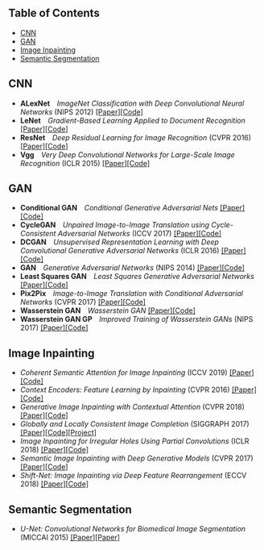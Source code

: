 
## Table of Contents

* [CNN](#cnn)
* [GAN](#gan)
* [Image Inpainting](#image-inpainting)
* [Semantic Segmentation](#semantic-segmentation)
 
## CNN

* **ALexNet**&emsp;_ImageNet Classification with Deep Convolutional Neural Networks_ (NIPS 2012) [[Paper]](http://papers.nips.cc/paper/4824-imagenet-classification-with-deep-convolutional-neural-networks.pdf)[[Code]](https://github.com/gsolvit/Paper-PyTorch/tree/master/CNN/AlexNet)
* **LeNet**&emsp;_Gradient-Based Learning Applied to Document Recognition_ [[Paper]](https://www.researchgate.net/publication/2985446_Gradient-Based_Learning_Applied_to_Document_Recognition)[[Code]](https://github.com/gsolvit/Paper-PyTorch/tree/master/CNN/LeNet)
* **ResNet**&emsp;_Deep Residual Learning for Image Recognition_ (CVPR 2016) [[Paper]](https://arxiv.org/abs/1512.03385)[[Code]](https://github.com/gsolvit/Paper-PyTorch/tree/master/CNN/ResNet)
* **Vgg**&emsp;_Very Deep Convolutional Networks for Large-Scale Image Recognition_ (ICLR 2015) [[Paper]](https://arxiv.org/abs/1409.1556)[[Code]](https://github.com/gsolvit/Paper-PyTorch/tree/master/CNN/Vgg)

## GAN

* **Conditional GAN**&emsp;_Conditional Generative Adversarial Nets_ [[Paper]](https://arxiv.org/abs/1411.1784)[[Code]](https://github.com/gsolvit/Paper-PyTorch/tree/master/GAN/Conditional%20GAN)
* **CycleGAN**&emsp;_Unpaired Image-to-Image Translation using Cycle-Consistent Adversarial Networks_ (ICCV 2017) [[Paper]](https://arxiv.org/abs/1703.10593)[[Code]](https://github.com/gsolvit/Paper-PyTorch/blob/master/GAN/CycleGAN)
* **DCGAN**&emsp;_Unsupervised Representation Learning with Deep Convolutional Generative Adversarial Networks_ (ICLR 2016) [[Paper]](https://arxiv.org/abs/1511.06434)[[Code]](https://github.com/gsolvit/Paper-PyTorch/blob/master/GAN/DCGAN)
* **GAN**&emsp;_Generative Adversarial Networks_ (NIPS 2014) [[Paper]](https://arxiv.org/abs/1406.2661)[[Code]](https://github.com/gsolvit/Paper-PyTorch/blob/master/GAN/GAN)
* **Least Squares GAN**&emsp;_Least Squares Generative Adversarial Networks_ [[Paper]](https://arxiv.org/abs/1611.04076)[[Code]](https://github.com/gsolvit/Paper-PyTorch/tree/master/GAN/Least%20Squares%20GAN)
* **Pix2Pix**&emsp;_Image-to-Image Translation with Conditional Adversarial Networks_ (CVPR 2017) [[Paper]](https://arxiv.org/abs/1611.07004)[[Code]](https://github.com/gsolvit/Paper-PyTorch/tree/master/GAN/Pix2Pix)
* **Wasserstein GAN**&emsp;_Wasserstein GAN_ [[Paper]](https://arxiv.org/abs/1701.07875)[[Code]](https://github.com/gsolvit/Paper-PyTorch/tree/master/GAN/WGAN)
* **Wasserstein GAN GP**&emsp;_Improved Training of Wasserstein GANs_ (NIPS 2017) [[Paper]](https://arxiv.org/abs/1704.00028)[[Code]](https://github.com/gsolvit/Paper-PyTorch/tree/master/GAN/WGAN-GP)

## Image Inpainting

* _Coherent Semantic Attention for Image Inpainting_ (ICCV 2019) [[Paper]](https://arxiv.org/abs/1905.12384)[[Code]](https://github.com/gsolvit/Paper-PyTorch/tree/master/Image%20Inpainting/Coherent%20Semantic%20Attention%20for%20Image%20Inpainting)
* _Context Encoders: Feature Learning by Inpainting_ (CVPR 2016) [[Paper]](https://arxiv.org/abs/1604.07379)[[Code]](https://github.com/gsolvit/Paper-PyTorch/tree/master/Image%20Inpainting/Context%20Encoders-Feature%20Learning%20by%20Inpainting)
* _Generative Image Inpainting with Contextual Attention_ (CVPR 2018) [[Paper]](https://arxiv.org/abs/1801.07892)[[Code]](https://github.com/gsolvit/Paper-PyTorch/tree/master/Image%20Inpainting/Generative%20Image%20Inpainting%20with%20Contextual%20Attention)
* _Globally and Locally Consistent Image Completion_ (SIGGRAPH 2017) [[Paper]](http://iizuka.cs.tsukuba.ac.jp/projects/completion/data/completion_sig2017.pdf)[[Code]](https://github.com/gsolvit/Paper-PyTorch/tree/master/Image%20Inpainting/Globally%20and%20Locally%20Consistent%20Image%20Completion)[[Project]](http://iizuka.cs.tsukuba.ac.jp/projects/completion/en/)
* _Image Inpainting for Irregular Holes Using Partial Convolutions_ (ICLR 2018) [[Paper]](https://arxiv.org/abs/1804.07723)[[Code]](https://github.com/gsolvit/Paper-PyTorch/tree/master/Image%20Inpainting/Image%20Inpainting%20for%20Irregular%20Holes%20Using%20Partial%20Convolutions)
* _Semantic Image Inpainting with Deep Generative Models_ (CVPR 2017) [[Paper]](https://arxiv.org/abs/1607.07539)[[Code]](https://github.com/gsolvit/Paper-PyTorch/tree/master/Image%20Inpainting/Semantic%20Image%20Inpainting%20with%20Deep%20Generative%20Models)
* _Shift-Net: Image Inpainting via Deep Feature Rearrangement_ (ECCV 2018) [[Paper]](https://arxiv.org/abs/1801.09392)[[Code]](https://github.com/gsolvit/Paper-PyTorch/tree/master/Image%20Inpainting/Shift-Net%20Image%20Inpainting%20via%20Deep%20Feature%20Rearrangement)

## Semantic Segmentation

* _U-Net: Convolutional Networks for Biomedical Image Segmentation_ (MICCAI 2015) [[Paper]](https://arxiv.org/abs/1505.04597)[[Paper]](https://github.com/gsolvit/Paper-PyTorch/tree/master/Semantic%20Segmentation/U-Net%20Convolutional%20Networks%20for%20Biomedical%20Image%20Segmentation)